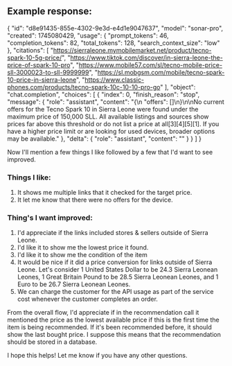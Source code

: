 ## Example response:

{
    "id": "d8e91435-855e-4302-9e3d-e4d1e9047637",
    "model": "sonar-pro",
    "created": 1745080429,
    "usage": {
        "prompt_tokens": 46,
        "completion_tokens": 82,
        "total_tokens": 128,
        "search_context_size": "low"
    },
    "citations": [
        "https://sierraleone.mymobilemarket.net/product/tecno-spark-10-5g-price/",
        "https://www.tiktok.com/discover/in-sierra-leone-the-price-of-spark-10-pro",
        "https://www.mobile57.com/sl/tecno-mobile-price-sll-3000023-to-sll-9999999",
        "https://sl.mobgsm.com/mobile/tecno-spark-10-price-in-sierra-leone",
        "https://www.classic-phones.com/products/tecno-spark-10c-10-10-pro-go"
    ],
    "object": "chat.completion",
    "choices": [
        {
            "index": 0,
            "finish_reason": "stop",
            "message": {
                "role": "assistant",
                "content": "{\n  \"offers\": []\n}\n\nNo current offers for the Tecno Spark 10 in Sierra Leone were found under the maximum price of 150,000 SLL. All available listings and sources show prices far above this threshold or do not list a price at all[3][4][5][1]. If you have a higher price limit or are looking for used devices, broader options may be available."
            },
            "delta": {
                "role": "assistant",
                "content": ""
            }
        }
    ]
}


Now I'll mention a few things I like followed by a few that I'd want to see improved.

### Things I like:
1. It shows me multiple links that it checked for the target price.
2. It let me know that there were no offers for the device.


### Thing's I want improved:
1. I'd appreciate if the links included stores & sellers outside of Sierra Leone.
2. I'd like it to show me the lowest price it found.
3. I'd like it to show me the condition of the item
4. It would be nice if it did a price conversion for links outside of Sierra Leone. Let's consider 1 United States Dollar to be 24.3 Sierra Leonean Leones, 1 Great Britain Pound to be 28.5 Sierra Leonean Leones, and 1 Euro to be 26.7 Sierra Leonean Leones.
5. We can charge the customer for the API usage as part of the service cost whenever the customer completes an order.

From the overall flow, I'd appreciate if in the recommendation call it mentioned the price as the lowest available price if this is the first time the item is being recommended. If it's been recommended before, it should show the last bought price. I suppose this means that the recommendation should be stored in a database.

I hope this helps! Let me know if you have any other questions.


